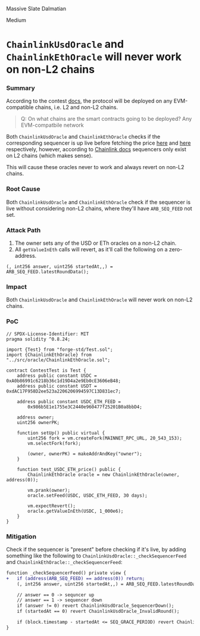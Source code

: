 Massive Slate Dalmatian

Medium

# `ChainlinkUsdOracle` and `ChainlinkEthOracle` will never work on non-L2 chains

### Summary

According to the contest [docs](https://github.com/sherlock-audit/2024-08-sentiment-v2?tab=readme-ov-file#q-on-what-chains-are-the-smart-contracts-going-to-be-deployed), the protocol will be deployed on any EVM-compatible chains, i.e. L2 and non-L2 chains.
>Q: On what chains are the smart contracts going to be deployed?
Any EVM-compatbile network

Both `ChainlinkUsdOracle` and `ChainlinkEthOracle` checks if the corresponding sequencer is up live before fetching the price [here](https://github.com/sherlock-audit/2024-08-sentiment-v2/blob/main/protocol-v2/src/oracle/ChainlinkUsdOracle.sol#L102-L111) and [here](https://github.com/sherlock-audit/2024-08-sentiment-v2/blob/main/protocol-v2/src/oracle/ChainlinkEthOracle.sol#L87-L96) respectively, however, according to [Chainlink docs](https://docs.chain.link/data-feeds/l2-sequencer-feeds) sequencers only exist on L2 chains (which makes sense).

This will cause these oracles never to work and always revert on non-L2 chains.

### Root Cause

Both `ChainlinkUsdOracle` and `ChainlinkEthOracle` check if the sequencer is live without considering non-L2 chains, where they'll have `ARB_SEQ_FEED` not set.

### Attack Path

1. The owner sets any of the USD or ETh oracles on a non-L2 chain.
2. All `getValueInEth` calls will revert, as it'll call the following on a zero-address.
```solidity
(, int256 answer, uint256 startedAt,,) = ARB_SEQ_FEED.latestRoundData();
```

### Impact

Both `ChainlinkUsdOracle` and `ChainlinkEthOracle` will never work on non-L2 chains.

### PoC

```solidity
// SPDX-License-Identifier: MIT
pragma solidity ^0.8.24;

import {Test} from "forge-std/Test.sol";
import {ChainlinkEthOracle} from "../src/oracle/ChainlinkEthOracle.sol";

contract ContestTest is Test {
    address public constant USDC = 0xA0b86991c6218b36c1d19D4a2e9Eb0cE3606eB48;
    address public constant USDT = 0xdAC17F958D2ee523a2206206994597C13D831ec7;

    address public constant USDC_ETH_FEED =
        0x986b5E1e1755e3C2440e960477f25201B0a8bbD4;

    address owner;
    uint256 ownerPK;

    function setUp() public virtual {
        uint256 fork = vm.createFork(MAINNET_RPC_URL, 20_543_153);
        vm.selectFork(fork);

        (owner, ownerPK) = makeAddrAndKey("owner");
    }

    function test_USDC_ETH_price() public {
        ChainlinkEthOracle oracle = new ChainlinkEthOracle(owner, address(0));

        vm.prank(owner);
        oracle.setFeed(USDC, USDC_ETH_FEED, 30 days);
 
        vm.expectRevert();
        oracle.getValueInEth(USDC, 1_000e6);
    }
}
```

### Mitigation

Check if the sequencer is "present" before checking if it's live, by adding something like the following to `ChainlinkUsdOracle::_checkSequencerFeed` and `ChainlinkEthOracle::_checkSequencerFeed`:
```diff
function _checkSequencerFeed() private view {
+   if (address(ARB_SEQ_FEED) == address(0)) return;
    (, int256 answer, uint256 startedAt,,) = ARB_SEQ_FEED.latestRoundData();

    // answer == 0 -> sequncer up
    // answer == 1 -> sequencer down
    if (answer != 0) revert ChainlinkUsdOracle_SequencerDown();
    if (startedAt == 0) revert ChainlinkUsdOracle_InvalidRound();

    if (block.timestamp - startedAt <= SEQ_GRACE_PERIOD) revert ChainlinkUsdOracle_GracePeriodNotOver();
}
```
